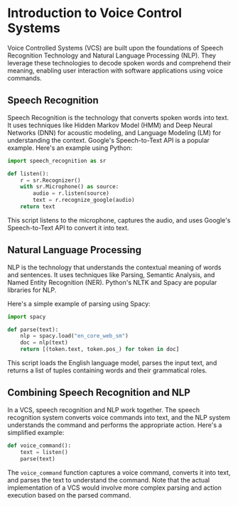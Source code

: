 # Introduction to Voice Control Systems

Voice Controlled Systems (VCS) are built upon the foundations of Speech Recognition Technology and Natural Language Processing (NLP). They leverage these technologies to decode spoken words and comprehend their meaning, enabling user interaction with software applications using voice commands.

## Speech Recognition

Speech Recognition is the technology that converts spoken words into text. It uses techniques like Hidden Markov Model (HMM) and Deep Neural Networks (DNN) for acoustic modeling, and Language Modeling (LM) for understanding the context. Google's Speech-to-Text API is a popular example. Here's an example using Python:

```python
import speech_recognition as sr

def listen():
    r = sr.Recognizer()
    with sr.Microphone() as source:
        audio = r.listen(source)
        text = r.recognize_google(audio)
    return text
```

This script listens to the microphone, captures the audio, and uses Google's Speech-to-Text API to convert it into text.

## Natural Language Processing

NLP is the technology that understands the contextual meaning of words and sentences. It uses techniques like Parsing, Semantic Analysis, and Named Entity Recognition (NER). Python's NLTK and Spacy are popular libraries for NLP.

Here's a simple example of parsing using Spacy:

```python
import spacy

def parse(text):
    nlp = spacy.load("en_core_web_sm")
    doc = nlp(text)
    return [(token.text, token.pos_) for token in doc]
```

This script loads the English language model, parses the input text, and returns a list of tuples containing words and their grammatical roles.

## Combining Speech Recognition and NLP

In a VCS, speech recognition and NLP work together. The speech recognition system converts voice commands into text, and the NLP system understands the command and performs the appropriate action. Here's a simplified example:

```python
def voice_command():
    text = listen()
    parse(text)
```

The `voice_command` function captures a voice command, converts it into text, and parses the text to understand the command. Note that the actual implementation of a VCS would involve more complex parsing and action execution based on the parsed command.